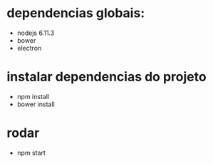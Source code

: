 # dependencias globais:  
- nodejs 6.11.3  
- bower  
- electron  
  
# instalar dependencias do projeto  
- npm install  
- bower install  
  
# rodar
- npm start  